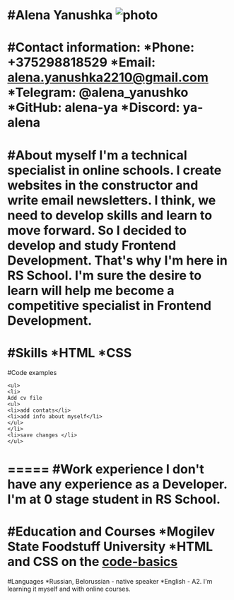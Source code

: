 #Alena Yanushka ![photo](https://ibb.co/RC10FD8)
=====
#Contact information:
*Phone: +375298818529
*Email: alena.yanushka2210@gmail.com
*Telegram: @alena_yanushko
*GitHub: alena-ya
*Discord: ya-alena
=====
#About myself
I'm a technical specialist in online schools. I create websites in the constructor and write email newsletters. I think, we need to develop skills and learn to move forward. So I decided to develop and study Frontend Development. That's why I'm here in RS School. I'm sure the desire to learn will help me become a competitive specialist in Frontend Development.
=====
#Skills
*HTML
*CSS
=====
#Code examples
```
<ul>
<li>
Add cv file   
<ul>    
<li>add contats</li>   
<li>add info about myself</li> 
</ul>
</li>
<li>save changes </li>
</ul>
```
=====
#Work experience
I don't have any experience as a Developer. I'm at 0 stage student in RS School.
=====
#Education and Courses
*Mogilev State Foodstuff University 
*HTML and CSS on the [code-basics](https://ru.code-basics.com/)
=====
#Languages
*Russian, Belorussian - native speaker
*English - A2. I'm learning it myself and with online courses. 
